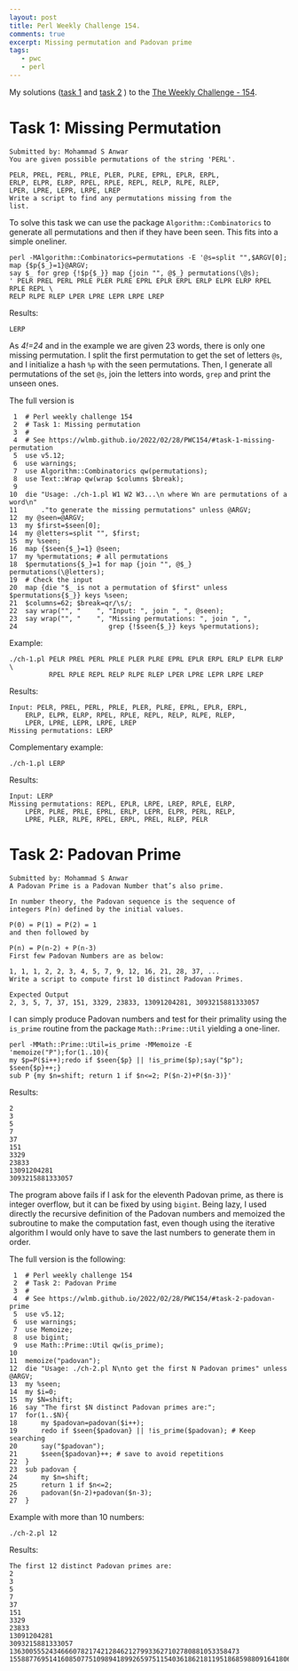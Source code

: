 ```yaml
---
layout: post
title: Perl Weekly Challenge 154.
comments: true
excerpt: Missing permutation and Padovan prime
tags:
   - pwc
   - perl
---
```


My solutions
([task 1](https://github.com/wlmb/perlweeklychallenge-club/blob/master/challenge-154/wlmb/perl/ch-1.pl)
and
[task 2](https://github.com/wlmb/perlweeklychallenge-club/blob/master/challenge-154/wlmb/perl/ch-2.pl)
)
to the  [The Weekly Challenge - 154](https://theweeklychallenge.org/blog/perl-weekly-challenge-154).


# Task 1: Missing Permutation

    Submitted by: Mohammad S Anwar
    You are given possible permutations of the string 'PERL'.

    PELR, PREL, PERL, PRLE, PLER, PLRE, EPRL, EPLR, ERPL,
    ERLP, ELPR, ELRP, RPEL, RPLE, REPL, RELP, RLPE, RLEP,
    LPER, LPRE, LEPR, LRPE, LREP
    Write a script to find any permutations missing from the
    list.

To solve this task we can use the package
`Algorithm::Combinatorics` to generate all permutations and
then if they have been seen. This fits into a simple oneliner.

    perl -MAlgorithm::Combinatorics=permutations -E '@s=split "",$ARGV[0]; map {$p{$_}=1}@ARGV;
    say $_ for grep {!$p{$_}} map {join "", @$_} permutations(\@s);
    ' PELR PREL PERL PRLE PLER PLRE EPRL EPLR ERPL ERLP ELPR ELRP RPEL RPLE REPL \
    RELP RLPE RLEP LPER LPRE LEPR LRPE LREP

Results:

    LERP

As *4!=24* and in the example we are given 23 words, there is
only one missing permutation. I split the first permutation to get the set of
letters `@s`, and I initialize a hash `%p` with the seen
permutations. Then, I generate all permutations of the set
`@s`, join the letters into words, `grep` and print the unseen
ones.

The full version is

     1  # Perl weekly challenge 154
     2  # Task 1: Missing permutation
     3  #
     4  # See https://wlmb.github.io/2022/02/28/PWC154/#task-1-missing-permutation
     5  use v5.12;
     6  use warnings;
     7  use Algorithm::Combinatorics qw(permutations);
     8  use Text::Wrap qw(wrap $columns $break);
     9
    10  die "Usage: ./ch-1.pl W1 W2 W3...\n where Wn are permutations of a word\n"
    11      ."to generate the missing permutations" unless @ARGV;
    12  my @seen=@ARGV;
    13  my $first=$seen[0];
    14  my @letters=split "", $first;
    15  my %seen;
    16  map {$seen{$_}=1} @seen;
    17  my %permutations; # all permutations
    18  $permutations{$_}=1 for map {join "", @$_} permutations(\@letters);
    19  # Check the input
    20  map {die "$_ is not a permutation of $first" unless $permutations{$_}} keys %seen;
    21  $columns=62; $break=qr/\s/;
    22  say wrap("", "    ", "Input: ", join ", ", @seen);
    23  say wrap("", "    ", "Missing permutations: ", join ", ",
    24                       grep {!$seen{$_}} keys %permutations);

Example:

    ./ch-1.pl PELR PREL PERL PRLE PLER PLRE EPRL EPLR ERPL ERLP ELPR ELRP \
              RPEL RPLE REPL RELP RLPE RLEP LPER LPRE LEPR LRPE LREP

Results:

    Input: PELR, PREL, PERL, PRLE, PLER, PLRE, EPRL, EPLR, ERPL,
        ERLP, ELPR, ELRP, RPEL, RPLE, REPL, RELP, RLPE, RLEP,
        LPER, LPRE, LEPR, LRPE, LREP
    Missing permutations: LERP

Complementary example:

    ./ch-1.pl LERP

Results:

    Input: LERP
    Missing permutations: REPL, EPLR, LRPE, LREP, RPLE, ELRP,
        LPER, PLRE, PRLE, EPRL, ERLP, LEPR, ELPR, PERL, RELP,
        LPRE, PLER, RLPE, RPEL, ERPL, PREL, RLEP, PELR


# Task 2: Padovan Prime

    Submitted by: Mohammad S Anwar
    A Padovan Prime is a Padovan Number that’s also prime.

    In number theory, the Padovan sequence is the sequence of
    integers P(n) defined by the initial values.

    P(0) = P(1) = P(2) = 1
    and then followed by

    P(n) = P(n-2) + P(n-3)
    First few Padovan Numbers are as below:

    1, 1, 1, 2, 2, 3, 4, 5, 7, 9, 12, 16, 21, 28, 37, ...
    Write a script to compute first 10 distinct Padovan Primes.

    Expected Output
    2, 3, 5, 7, 37, 151, 3329, 23833, 13091204281, 3093215881333057

I can simply produce Padovan numbers and test for their
primality using the `is_prime` routine from the package
`Math::Prime::Util` yielding a one-liner.

    perl -MMath::Prime::Util=is_prime -MMemoize -E 'memoize("P");for(1..10){
    my $p=P($i++);redo if $seen{$p} || !is_prime($p);say("$p"); $seen{$p}++;}
    sub P {my $n=shift; return 1 if $n<=2; P($n-2)+P($n-3)}'

Results:

    2
    3
    5
    7
    37
    151
    3329
    23833
    13091204281
    3093215881333057

The program above fails if I ask for the eleventh Padovan
prime, as there is integer overflow, but it can be fixed by
using `bigint`. Being lazy, I used directly the recursive
definition of the Padovan numbers and memoized the subroutine
to make the computation fast, even though using the iterative
algorithm I would only have to save the last numbers to
generate them in order.

The full version is the following:

     1  # Perl weekly challenge 154
     2  # Task 2: Padovan Prime
     3  #
     4  # See https://wlmb.github.io/2022/02/28/PWC154/#task-2-padovan-prime
     5  use v5.12;
     6  use warnings;
     7  use Memoize;
     8  use bigint;
     9  use Math::Prime::Util qw(is_prime);
    10
    11  memoize("padovan");
    12  die "Usage: ./ch-2.pl N\nto get the first N Padovan primes" unless @ARGV;
    13  my %seen;
    14  my $i=0;
    15  my $N=shift;
    16  say "The first $N distinct Padovan primes are:";
    17  for(1..$N){
    18      my $padovan=padovan($i++);
    19      redo if $seen{$padovan} || !is_prime($padovan); # Keep searching
    20      say("$padovan");
    21      $seen{$padovan}++; # save to avoid repetitions
    22  }
    23  sub padovan {
    24      my $n=shift;
    25      return 1 if $n<=2;
    26      padovan($n-2)+padovan($n-3);
    27  }

Example with more than 10 numbers:

    ./ch-2.pl 12

Results:

    The first 12 distinct Padovan primes are:
    2
    3
    5
    7
    37
    151
    3329
    23833
    13091204281
    3093215881333057
    1363005552434666078217421284621279933627102780881053358473
    1558877695141608507751098941899265975115403618621811951868598809164180630185566719
